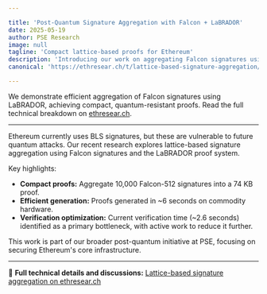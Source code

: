 ```yaml
---

title: 'Post-Quantum Signature Aggregation with Falcon + LaBRADOR'
date: 2025-05-19
author: PSE Research
image: null
tagline: 'Compact lattice-based proofs for Ethereum'
description: 'Introducing our work on aggregating Falcon signatures using LaBRADOR, a lattice-based proof system optimized for Ethereum.'
canonical: 'https://ethresear.ch/t/lattice-based-signature-aggregation/22282'

---
```


We demonstrate efficient aggregation of Falcon signatures using LaBRADOR, achieving compact, quantum-resistant proofs. Read the full technical breakdown on [ethresear.ch](https://ethresear.ch/t/lattice-based-signature-aggregation/22282).

---

Ethereum currently uses BLS signatures, but these are vulnerable to future quantum attacks. Our recent research explores lattice-based signature aggregation using Falcon signatures and the LaBRADOR proof system.

Key highlights:

* **Compact proofs:** Aggregate 10,000 Falcon-512 signatures into a 74 KB proof.
* **Efficient generation:** Proofs generated in \~6 seconds on commodity hardware.
* **Verification optimization:** Current verification time (\~2.6 seconds) identified as a primary bottleneck, with active work to reduce it further.

This work is part of our broader post-quantum initiative at PSE, focusing on securing Ethereum's core infrastructure.

---

🔗 **Full technical details and discussions:** [Lattice-based signature aggregation on ethresear.ch](https://ethresear.ch/t/lattice-based-signature-aggregation/22282)

